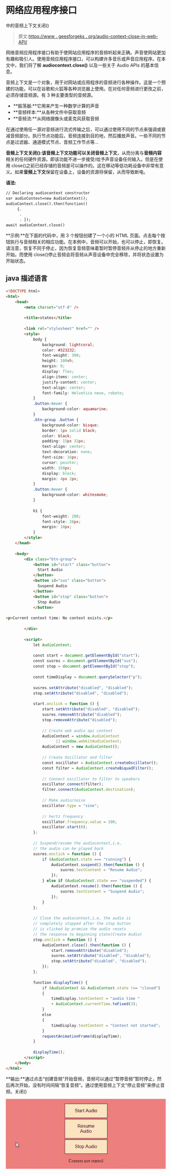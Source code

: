 # 网络应用程序接口

中的音频上下文关闭()

> 原文:[https://www . geesforgeks . org/audio-context-close-in-web-API/](https://www.geeksforgeeks.org/audio-context-close-in-web-apis/)

网络音频应用程序接口有助于使网站应用程序的音频听起来正确。声音使网站更加有趣和吸引人。使用音频应用程序接口，可以构建许多音乐或声音应用程序。在本文中，我们将了解 **audiocontext.close()** 以及一些关于 Audio APIs 的基本信息。

音频上下文是一个对象，用于对网站或应用程序的音频进行各种操作。这是一个预建的功能，可以在谷歌和火狐等各种浏览器上使用。在对任何音频进行更改之前，必须存储音频源。有 3 种主要类型的音频源。

*   **振荡器:**它用来产生一种数学计算的声音
*   **音频样本:**从各种文件中获取音频
*   **音频流:**从网络摄像头或麦克风获取音频

在通过使用任一源对音频进行流式传输之后，可以通过使用不同的节点来强调或衰减音频部分。执行节点功能后，音频连接到目的地，然后播放声音。一些不同的节点是过滤器、通道模式节点、音频工作节点等…

**音频上下文关闭():**该音频上下文功能可以关闭**音频上下文**，从而分离与**音频内容**相关的任何硬件资源。即该功能不进一步接受/给予声音设备任何输入。但是在使用 close()之前已经存储的音频是可以操作的。这在移动等低功耗设备中非常有意义。如果**音频上下文**保留在设备上，设备的资源将保留，从而导致断电。

**语法:**

```html
// Declaring audiocontext constructor
var audioContext=new AudioContext();
audioContext.close().then(function()
     {.
      .
      . });
await audioContext.close()
```

**示例:**在下面的代码中，用 3 个按钮创建了一个小的 HTML 页面。点击每个按钮执行与音频相关的相应功能。在本例中，音频可以开始，也可以停止，即恢复。请注意，恢复不同于停止，因为恢复音频意味着暂时暂停音频并从停止的地方重新开始。而使用 close()停止音频会将音频从声音设备中完全移除，并将状态设置为开始状态。

## java 描述语言

```html
<!DOCTYPE html>
<html>
    <head>
        <meta charset="utf-8" />

        <title>states</title>

        <link rel="stylesheet" href="" />
        <style>
            body {
                background: lightcoral;
                color: #323232;
                font-weight: 300;
                height: 100vh;
                margin: 0;
                display: flex;
                align-items: center;
                justify-content: center;
                text-align: center;
                font-family: Helvetica neue, roboto;
            }
            .button:hover {
                background-color: aquamarine;
            }
            .btn-group .button {
                background-color: bisque;
                border: 1px solid black;
                color: black;
                padding: 15px 32px;
                text-align: center;
                text-decoration: none;
                font-size: 16px;
                cursor: pointer;
                width: 150px;
                display: block;
                margin: 4px 2px;
            }
            .button:hover {
                background-color: whitesmoke;
            }

            h1 {
                font-weight: 200;
                font-style: 26px;
                margin: 10px;
            }
        </style>
    </head>

    <body>
        <div class="btn-group">
            <button id="start" class="button">
              Start Audio
            </button>
            <button id="sus" class="button">
              Suspend Audio
            </button>
            <button id="stop" class="button">
              Stop Audio
            </button>

<p>Current context time: No context exists.</p>

        </div>

        <script>
            let AudioContext;

            const start = document.getElementById("start");
            const susres = document.getElementById("sus");
            const stop = document.getElementById("stop");

            const timeDisplay = document.querySelector("p");

            susres.setAttribute("disabled", "disabled");
            stop.setAttribute("disabled", "disabled");

            start.onclick = function () {
                start.setAttribute("disabled", "disabled");
                susres.removeAttribute("disabled");
                stop.removeAttribute("disabled");

                // Create web audio api context
                AudioContext = window.AudioContext
                      || window.webkitAudioContext;
                AudioContext = new AudioContext();

                // Create Oscillator and filter
                const oscillator = AudioContext.createOscillator();
                const filter = AudioContext.createBiquadFilter();

                // Connect oscillator to filter to speakers
                oscillator.connect(filter);
                filter.connect(AudioContext.destination);

                // Make audio/noise
                oscillator.type = "sine";

                // hertz frequency
                oscillator.frequency.value = 100;
                oscillator.start(0);
            };

            // Suspend/resume the audiocontext,i.e,
            // the audio can be played back
            susres.onclick = function () {
                if (AudioContext.state === "running") {
                    AudioContext.suspend().then(function () {
                        susres.textContent = "Resume Audio";
                    });
                } else if (AudioContext.state === "suspended") {
                    AudioContext.resume().then(function () {
                        susres.textContent = "Suspend Audio";
                    });
                }
            };

            // Close the audiocontext,i.e, the audio is
            // completely stopped after the stop button
            // is clicked by promise the audio resets
            // the response to beginning state(Create Audio)
            stop.onclick = function () {
                AudioContext.close().then(function () {
                    start.removeAttribute("disabled");
                    susres.setAttribute("disabled", "disabled");
                    stop.setAttribute("disabled", "disabled");
                });
            };

            function displayTime() {
                if (AudioContext && AudioContext.state !== "closed")
                {
                    timeDisplay.textContent = "audio time "
                    + AudioContext.currentTime.toFixed(3);
                }
                else
                {
                    timeDisplay.textContent = "Context not started";
                }
                requestAnimationFrame(displayTime);
            }

            displayTime();
        </script>
    </body>
</html>
```

**输出:**通过点击“创建音频”开始音频，音频可以通过“暂停音频”暂时停止，然后再次开始，没有时间间隔“恢复音频”。通过使用音频上下文“停止音频”来停止音频。关闭()

![](img/f7b1fbd51465b7ca89197817bb9442a5.png)